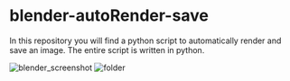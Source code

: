 # blender-autoRender-save
In this repository you will find a python script to automatically render and save an image.
The entire script is written in python.


![blender_screenshot](https://user-images.githubusercontent.com/90109463/236935029-42c76c3b-8258-44c1-bce5-d3a68370a7ef.png)
![folder](https://user-images.githubusercontent.com/90109463/236935035-cdb847e8-3eda-4ff9-96bd-f82fb74c5556.png)
